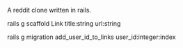 A reddit clone written in rails.


rails g scaffold Link title:string url:string

rails g migration add_user_id_to_links user_id:integer:index